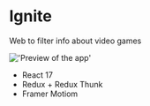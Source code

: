 # Ignite

Web to filter info about video games

!['Preview of the app'](https://i.gyazo.com/e9a74071d39d488ff3d29dd9ef2529e3.png)

- React 17
- Redux + Redux Thunk
- Framer Motiom

